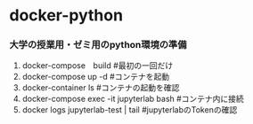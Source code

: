 # docker-python
### 大学の授業用・ゼミ用のpython環境の準備
1. docker-compose　build  #最初の一回だけ
2. docker-compose up -d  #コンテナを起動
3. docker-container ls   #コンテナの起動を確認
4. docker-compose exec -it jupyterlab bash  #コンテナ内に接続
5. docker logs jupyterlab-test | tail  #jupyterlabのTokenの確認
